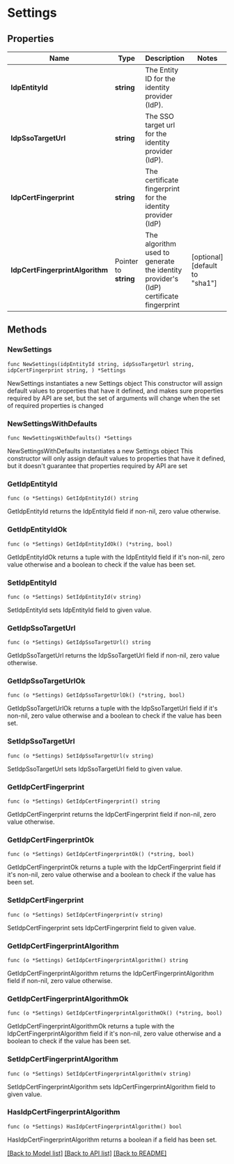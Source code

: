 # Settings

## Properties

Name | Type | Description | Notes
------------ | ------------- | ------------- | -------------
**IdpEntityId** | **string** | The Entity ID for the identity provider (IdP). | 
**IdpSsoTargetUrl** | **string** | The SSO target url for the identity provider (IdP). | 
**IdpCertFingerprint** | **string** | The certificate fingerprint for the identity provider (IdP) | 
**IdpCertFingerprintAlgorithm** | Pointer to **string** | The algorithm used to generate the identity provider&#39;s (IdP) certificate fingerprint | [optional] [default to "sha1"]

## Methods

### NewSettings

`func NewSettings(idpEntityId string, idpSsoTargetUrl string, idpCertFingerprint string, ) *Settings`

NewSettings instantiates a new Settings object
This constructor will assign default values to properties that have it defined,
and makes sure properties required by API are set, but the set of arguments
will change when the set of required properties is changed

### NewSettingsWithDefaults

`func NewSettingsWithDefaults() *Settings`

NewSettingsWithDefaults instantiates a new Settings object
This constructor will only assign default values to properties that have it defined,
but it doesn't guarantee that properties required by API are set

### GetIdpEntityId

`func (o *Settings) GetIdpEntityId() string`

GetIdpEntityId returns the IdpEntityId field if non-nil, zero value otherwise.

### GetIdpEntityIdOk

`func (o *Settings) GetIdpEntityIdOk() (*string, bool)`

GetIdpEntityIdOk returns a tuple with the IdpEntityId field if it's non-nil, zero value otherwise
and a boolean to check if the value has been set.

### SetIdpEntityId

`func (o *Settings) SetIdpEntityId(v string)`

SetIdpEntityId sets IdpEntityId field to given value.


### GetIdpSsoTargetUrl

`func (o *Settings) GetIdpSsoTargetUrl() string`

GetIdpSsoTargetUrl returns the IdpSsoTargetUrl field if non-nil, zero value otherwise.

### GetIdpSsoTargetUrlOk

`func (o *Settings) GetIdpSsoTargetUrlOk() (*string, bool)`

GetIdpSsoTargetUrlOk returns a tuple with the IdpSsoTargetUrl field if it's non-nil, zero value otherwise
and a boolean to check if the value has been set.

### SetIdpSsoTargetUrl

`func (o *Settings) SetIdpSsoTargetUrl(v string)`

SetIdpSsoTargetUrl sets IdpSsoTargetUrl field to given value.


### GetIdpCertFingerprint

`func (o *Settings) GetIdpCertFingerprint() string`

GetIdpCertFingerprint returns the IdpCertFingerprint field if non-nil, zero value otherwise.

### GetIdpCertFingerprintOk

`func (o *Settings) GetIdpCertFingerprintOk() (*string, bool)`

GetIdpCertFingerprintOk returns a tuple with the IdpCertFingerprint field if it's non-nil, zero value otherwise
and a boolean to check if the value has been set.

### SetIdpCertFingerprint

`func (o *Settings) SetIdpCertFingerprint(v string)`

SetIdpCertFingerprint sets IdpCertFingerprint field to given value.


### GetIdpCertFingerprintAlgorithm

`func (o *Settings) GetIdpCertFingerprintAlgorithm() string`

GetIdpCertFingerprintAlgorithm returns the IdpCertFingerprintAlgorithm field if non-nil, zero value otherwise.

### GetIdpCertFingerprintAlgorithmOk

`func (o *Settings) GetIdpCertFingerprintAlgorithmOk() (*string, bool)`

GetIdpCertFingerprintAlgorithmOk returns a tuple with the IdpCertFingerprintAlgorithm field if it's non-nil, zero value otherwise
and a boolean to check if the value has been set.

### SetIdpCertFingerprintAlgorithm

`func (o *Settings) SetIdpCertFingerprintAlgorithm(v string)`

SetIdpCertFingerprintAlgorithm sets IdpCertFingerprintAlgorithm field to given value.

### HasIdpCertFingerprintAlgorithm

`func (o *Settings) HasIdpCertFingerprintAlgorithm() bool`

HasIdpCertFingerprintAlgorithm returns a boolean if a field has been set.


[[Back to Model list]](../README.md#documentation-for-models) [[Back to API list]](../README.md#documentation-for-api-endpoints) [[Back to README]](../README.md)


